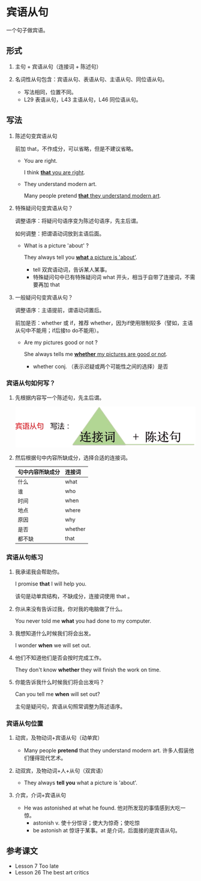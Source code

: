 # 宾语从句

一个句子做宾语。



## 形式

1. 主句 + 宾语从句（连接词 + 陈述句）

2. 名词性从句包含：宾语从句、表语从句、主语从句、同位语从句。
   - 写法相同，位置不同。
   - L29 表语从句，L43 主语从句，L46 同位语从句。



## 写法

1. 陈述句变宾语从句

   前加 that，不作成分，可以省略，但是不建议省略。

   - You are right.

     I think <u>**that** you are right</u>.

   - They understand modern art.

     Many people pretend <u>**that** they understand modern art</u>.

   

2. 特殊疑问句变宾语从句？

    调整语序：将疑问句语序变为陈述句语序，先主后谓。

    如何调整：把谓语动词放到主语后面。

    - What is a picture 'about' ?

      They always tell you <u>**what** a picture is 'about'</u>.

      - tell 双宾语动词，告诉某人某事。
      - 特殊疑问句中已有特殊疑问词 what 开头，相当于自带了连接词，不需要再加 that

    

3. 一般疑问句变宾语从句？

    调整语序：主语提前，谓语动词置后。

    前加是否：whether 或 if，推荐 whether，因为if使用限制较多（譬如，主语从句中不能用；if后接to do不能用）。

    - Are my pictures good or not ?

      She always tells me <u>**whether** my pictures are good or not</u>.

      - whether conj. （表示迟疑或两个可能性之间的选择）是否

    
### 宾语从句如何写？

1. 先根据内容写一个陈述句，先主后谓。

   ![image-20210308221350475](assets/image-20210308221350475.png)

2. 然后根据句中内容所缺成分，选择合适的连接词。

   | 句中内容所缺成分 | 连接词  |
   | ---------------- | ------- |
   | 什么             | what    |
   | 谁               | who     |
   | 时间             | when    |
   | 地点             | where   |
   | 原因             | why     |
   | 是否             | whether |
   | 都不缺           | that    |

   

### 宾语从句练习

1. 我承诺我会帮助你。

   I promise **that** I will help you. 

   该句是动单宾结构，不缺成分，连接词使用 that 。

   

2. 你从来没有告诉过我，你对我的电脑做了什么。

   You never told me **what** you had done to my computer.

   

3. 我想知道什么时候我们将会出发。

   I wonder **when** we will set out.

   

4. 他们不知道他们是否会按时完成工作。

   They don't know **whether** they will finish the work on time.

   

5. 你能告诉我什么时候我们将会出发吗？

   Can you tell me **when** will set out?

   主句是疑问句，宾语从句照常调整为陈述语序。



### 宾语从句位置

1. 动宾，及物动词+宾语从句（动单宾）
   - Many people **pretend** that they understand modern art. 许多人假装他们懂得现代艺术。

2. 动双宾，及物动词+人+从句（双宾语）
   - They always **tell you** what a picture is 'about'.

3. 介宾，介词+宾语从句
   - He was astonished at what he found. 他对所发现的事情感到大吃一惊。
     - astonish v. 使十分惊讶；使大为惊奇；使吃惊
     - be astonish at 惊讶于某事。at 是介词，后面接的是宾语从句。







## 参考课文

- Lesson 7 Too late
- Lesson 26 The best art critics